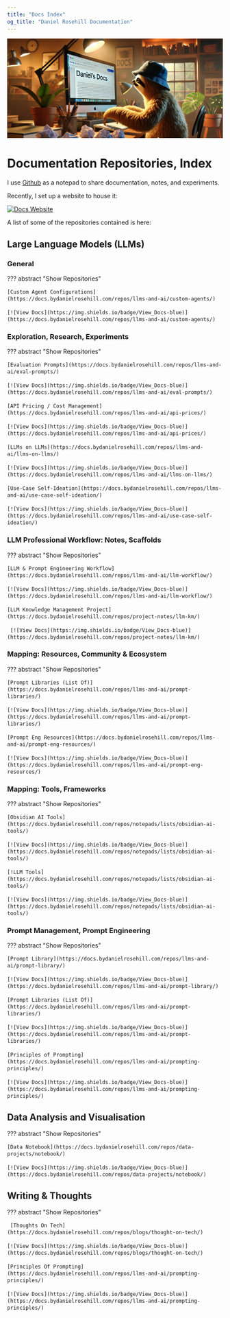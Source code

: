 ```yaml
---
title: "Docs Index"
og_title: "Daniel Rosehill Documentation"
---
```

 
![alt text](images/docs-index.png)

# Documentation Repositories, Index

I use [Github](htttps://github.com/danielrosehill) as a notepad to share documentation, notes, and experiments. 

Recently, I set up a website to house it:

[![Docs Website](https://img.shields.io/badge/Docs_Website-docs.bydanielrosehill.com-blue)](https://docs.bydanielrosehill.com)

A list of some of the repositories contained is here:

## Large Language Models (LLMs)

### General

??? abstract "Show Repositories"

    [Custom Agent Configurations](https://docs.bydanielrosehill.com/repos/llms-and-ai/custom-agents/) 

    [![View Docs](https://img.shields.io/badge/View_Docs-blue)](https://docs.bydanielrosehill.com/repos/llms-and-ai/custom-agents/) 
  

### Exploration, Research, Experiments

??? abstract "Show Repositories"

    [Evaluation Prompts](https://docs.bydanielrosehill.com/repos/llms-and-ai/eval-prompts/)  

    [![View Docs](https://img.shields.io/badge/View_Docs-blue)](https://docs.bydanielrosehill.com/repos/llms-and-ai/eval-prompts/)

    [API Pricing / Cost Management](https://docs.bydanielrosehill.com/repos/llms-and-ai/api-prices/)  

    [![View Docs](https://img.shields.io/badge/View_Docs-blue)](https://docs.bydanielrosehill.com/repos/llms-and-ai/api-prices/)

    [LLMs on LLMs](https://docs.bydanielrosehill.com/repos/llms-and-ai/llms-on-llms/)

    [![View Docs](https://img.shields.io/badge/View_Docs-blue)](https://docs.bydanielrosehill.com/repos/llms-and-ai/llms-on-llms/)

    [Use-Case Self-Ideation](https://docs.bydanielrosehill.com/repos/llms-and-ai/use-case-self-ideation/)  

    [![View Docs](https://img.shields.io/badge/View_Docs-blue)](https://docs.bydanielrosehill.com/repos/llms-and-ai/use-case-self-ideation/)

### LLM Professional Workflow: Notes, Scaffolds

??? abstract "Show Repositories"

    [LLM & Prompt Engineering Workflow](https://docs.bydanielrosehill.com/repos/llms-and-ai/llm-workflow/)  

    [![View Docs](https://img.shields.io/badge/View_Docs-blue)](https://docs.bydanielrosehill.com/repos/llms-and-ai/llm-workflow/)

    [LLM Knowledge Management Project](https://docs.bydanielrosehill.com/repos/project-notes/llm-km/)  

     [![View Docs](https://img.shields.io/badge/View_Docs-blue)](https://docs.bydanielrosehill.com/repos/project-notes/llm-km/)

### Mapping: Resources, Community & Ecosystem

??? abstract "Show Repositories"

    [Prompt Libraries (List Of)](https://docs.bydanielrosehill.com/repos/llms-and-ai/prompt-libraries/)  

    [![View Docs](https://img.shields.io/badge/View_Docs-blue)](https://docs.bydanielrosehill.com/repos/llms-and-ai/prompt-libraries/)

    [Prompt Eng Resources](https://docs.bydanielrosehill.com/repos/llms-and-ai/prompt-eng-resources/)  

    [![View Docs](https://img.shields.io/badge/View_Docs-blue)](https://docs.bydanielrosehill.com/repos/llms-and-ai/prompt-eng-resources/)
  

### Mapping: Tools, Frameworks

??? abstract "Show Repositories"

    [Obsidian AI Tools](https://docs.bydanielrosehill.com/repos/notepads/lists/obsidian-ai-tools/)  

    [![View Docs](https://img.shields.io/badge/View_Docs-blue)](https://docs.bydanielrosehill.com/repos/notepads/lists/obsidian-ai-tools/)

    [!LLM Tools](https://docs.bydanielrosehill.com/repos/notepads/lists/obsidian-ai-tools/)  

    [![View Docs](https://img.shields.io/badge/View_Docs-blue)](https://docs.bydanielrosehill.com/repos/notepads/lists/obsidian-ai-tools/)


### Prompt Management, Prompt Engineering

??? abstract "Show Repositories"

    [Prompt Library](https://docs.bydanielrosehill.com/repos/llms-and-ai/prompt-library/)  

    [![View Docs](https://img.shields.io/badge/View_Docs-blue)](https://docs.bydanielrosehill.com/repos/llms-and-ai/prompt-library/)

    [Prompt Libraries (List Of)](https://docs.bydanielrosehill.com/repos/llms-and-ai/prompt-libraries/)  

    [![View Docs](https://img.shields.io/badge/View_Docs-blue)](https://docs.bydanielrosehill.com/repos/llms-and-ai/prompt-libraries/)

    [Principles of Prompting](https://docs.bydanielrosehill.com/repos/llms-and-ai/prompting-principles/)  

    [![View Docs](https://img.shields.io/badge/View_Docs-blue)](https://docs.bydanielrosehill.com/repos/llms-and-ai/prompting-principles/)


## Data Analysis and Visualisation

??? abstract "Show Repositories"

    [Data Notebook](https://docs.bydanielrosehill.com/repos/data-projects/notebook/)  

    [![View Docs](https://img.shields.io/badge/View_Docs-blue)](https://docs.bydanielrosehill.com/repos/data-projects/notebook/)
    
## Writing & Thoughts

??? abstract "Show Repositories"

     [Thoughts On Tech](https://docs.bydanielrosehill.com/repos/blogs/thought-on-tech/)  

    [![View Docs](https://img.shields.io/badge/View_Docs-blue)](https://docs.bydanielrosehill.com/repos/blogs/thought-on-tech/)

    [Principles Of Prompting](https://docs.bydanielrosehill.com/repos/llms-and-ai/prompting-principles/)  

    [![View Docs](https://img.shields.io/badge/View_Docs-blue)](https://docs.bydanielrosehill.com/repos/llms-and-ai/prompting-principles/)


 
